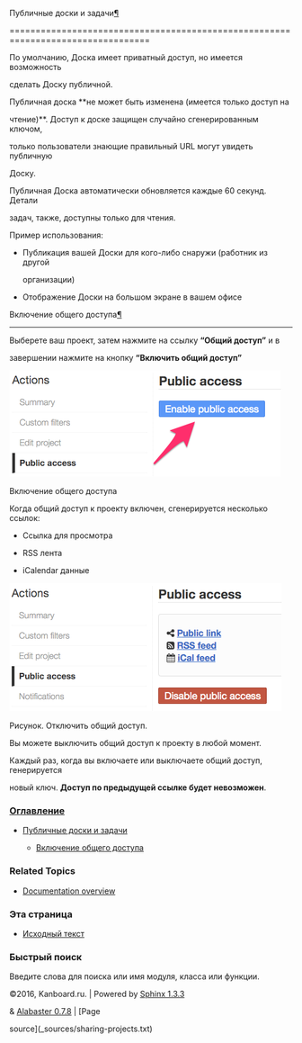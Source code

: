 Публичные доски и задачи[¶](#sharing-boards-and-tasks "Ссылка на этот заголовок")

=================================================================================



По умолчанию, Доска имеет приватный доступ, но имеется возможность

сделать Доску публичной.



Публичная доска **не может быть изменена (имеется только доступ на

чтение)**. Доступ к доске защищен случайно сгенерированным ключом,

только пользователи знающие правильный URL могут увидеть публичную

Доску.



Публичная Доска автоматически обновляется каждые 60 секунд. Детали

задач, также, доступны только для чтения.



Пример использования:



-   Публикация вашей Доски для кого-либо снаружи (работник из другой

    организации)



-   Отображение Доски на большом экране в вашем офисе



Включение общего доступа[¶](#enable-public-access "Ссылка на этот заголовок")

-----------------------------------------------------------------------------



Выберете ваш проект, затем нажмите на ссылку **“Общий доступ”** и в

завершении нажмите на кнопку **“Включить общий доступ”**



![Enable public access](_images/project-enable-sharing.png)



Включение общего доступа



Когда общий доступ к проекту включен, сгенерируется несколько ссылок:



-   Ссылка для просмотра



-   RSS лента



-   iCalendar данные



![Disable public access](_images/project-disable-sharing.png)



Рисунок. Отключить общий доступ.



Вы можете выключить общий доступ к проекту в любой момент.



Каждый раз, когда вы включаете или выключаете общий доступ, генерируется

новый ключ. **Доступ по предыдущей ссылке будет невозможен**.



### [Оглавление](index.markdown)



-   [Публичные доски и задачи](#)

    -   [Включение общего доступа](#enable-public-access)



### Related Topics



-   [Documentation overview](index.markdown)



### Эта страница



-   [Исходный текст](_sources/sharing-projects.txt)



### Быстрый поиск



Введите слова для поиска или имя модуля, класса или функции.



©2016, Kanboard.ru. | Powered by [Sphinx 1.3.3](http://sphinx-doc.org/)

& [Alabaster 0.7.8](https://github.com/bitprophet/alabaster) | [Page

source](_sources/sharing-projects.txt)


